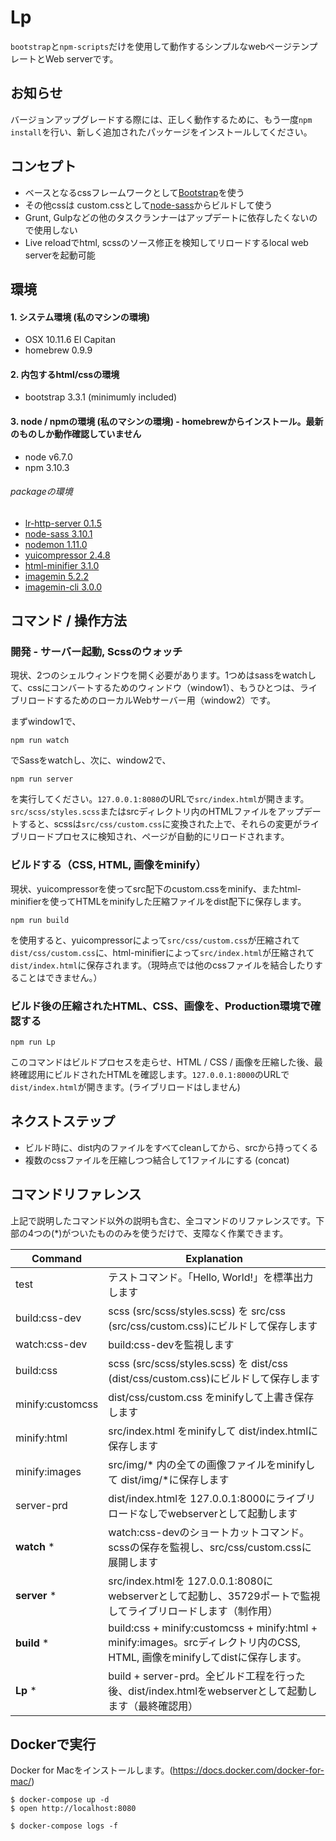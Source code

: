 # Lp
`bootstrap`と`npm-scripts`だけを使用して動作するシンプルなwebページテンプレートとWeb serverです。


## お知らせ
バージョンアップグレードする際には、正しく動作するために、もう一度`npm install`を行い、新しく追加されたパッケージをインストールしてください。


## コンセプト
- ベースとなるcssフレームワークとして[Bootstrap](http://getbootstrap.com)を使う
- その他cssは custom.cssとして[node-sass](https://www.npmjs.com/package/node-sass)からビルドして使う
- Grunt, Gulpなどの他のタスクランナーはアップデートに依存したくないので使用しない
- Live reloadでhtml, scssのソース修正を検知してリロードするlocal web serverを起動可能


## 環境
#### 1. システム環境 (私のマシンの環境)
- OSX 10.11.6 El Capitan
- homebrew 0.9.9

#### 2. 内包するhtml/cssの環境
- bootstrap 3.3.1 (minimumly included)

#### 3. node / npmの環境 (私のマシンの環境) - homebrewからインストール。最新のものしか動作確認していません
- node v6.7.0
- npm 3.10.3

###### packageの環境
- [lr-http-server 0.1.5](https://www.npmjs.com/package/lr-http-server)
- [node-sass 3.10.1](https://www.npmjs.com/package/node-sass)
- [nodemon 1.11.0](https://www.npmjs.com/package/nodemon)
- [yuicompressor 2.4.8](https://www.npmjs.com/package/yuicompressor)
- [html-minifier 3.1.0](https://www.npmjs.com/package/html-minifier)
- [imagemin 5.2.2](https://www.npmjs.com/package/imagemin)
- [imagemin-cli 3.0.0](https://www.npmjs.com/package/imagemin-cli)

## コマンド / 操作方法

### 開発 - サーバー起動, Scssのウォッチ
現状、2つのシェルウィンドウを開く必要があります。1つめはsassをwatchして、cssにコンバートするためのウィンドウ（window1）、もうひとつは、ライブリロードするためのローカルWebサーバー用（window2）です。

まずwindow1で、
```
npm run watch
```

でSassをwatchし、次に、window2で、
```
npm run server
```
を実行してください。`127.0.0.1:8080`のURLで`src/index.html`が開きます。`src/scss/styles.scss`またはsrcディレクトリ内のHTMLファイルをアップデートすると、scssは`src/css/custom.css`に変換された上で、それらの変更がライブリロードプロセスに検知され、ページが自動的にリロードされます。

### ビルドする（CSS, HTML, 画像をminify）
現状、yuicompressorを使ってsrc配下のcustom.cssをminify、またhtml-minifierを使ってHTMLをminifyした圧縮ファイルをdist配下に保存します。
```
npm run build
```
を使用すると、yuicompressorによって`src/css/custom.css`が圧縮されて`dist/css/custom.css`に、html-minifierによって`src/index.html`が圧縮されて`dist/index.html`に保存されます。（現時点では他のcssファイルを結合したりすることはできません。）

### ビルド後の圧縮されたHTML、CSS、画像を、Production環境で確認する
```
npm run Lp
```
このコマンドはビルドプロセスを走らせ、HTML / CSS / 画像を圧縮した後、最終確認用にビルドされたHTMLを確認します。`127.0.0.1:8000`のURLで`dist/index.html`が開きます。(ライブリロードはしません)


## ネクストステップ
- ビルド時に、dist内のファイルをすべてcleanしてから、srcから持ってくる
- 複数のcssファイルを圧縮しつつ結合して1ファイルにする (concat)


## コマンドリファレンス
上記で説明したコマンド以外の説明も含む、全コマンドのリファレンスです。下部の4つの(*)がついたもののみを使うだけで、支障なく作業できます。

| Command  | Explanation  |
|---|---|
| test | テストコマンド。「Hello, World!」を標準出力します |
| build:css-dev | scss (src/scss/styles.scss) を src/css (src/css/custom.css)にビルドして保存します |
| watch:css-dev | build:css-devを監視します |
| build:css | scss (src/scss/styles.scss) を dist/css (dist/css/custom.css)にビルドして保存します |
| minify:customcss | dist/css/custom.css をminifyして上書き保存します |
| minify:html| src/index.html をminifyして dist/index.htmlに保存します |
| minify:images | src/img/* 内の全ての画像ファイルをminifyして dist/img/*に保存します |
| server-prd | dist/index.htmlを 127.0.0.1:8000にライブリロードなしでwebserverとして起動します |
| __watch__ * | watch:css-devのショートカットコマンド。scssの保存を監視し、src/css/custom.cssに展開します |
| __server__ * | src/index.htmlを 127.0.0.1:8080にwebserverとして起動し、35729ポートで監視してライブリロードします（制作用） |
| __build__ * | build:css + minify:customcss + minify:html + minify:images。srcディレクトリ内のCSS, HTML, 画像をminifyしてdistに保存します。 |
| __Lp__ * | build + server-prd。全ビルド工程を行った後、dist/index.htmlをwebserverとして起動します（最終確認用） |

## Dockerで実行
Docker for Macをインストールします。(https://docs.docker.com/docker-for-mac/)

```
$ docker-compose up -d
$ open http://localhost:8080

$ docker-compose logs -f
```
